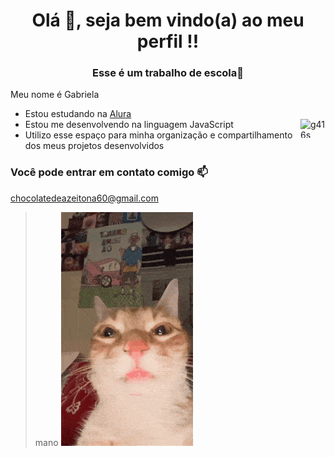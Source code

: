 <h1 align="center">Olá 👋, seja bem vindo(a) ao meu perfil !! </h1>
<h3 align="center">Esse é um trabalho de escola🤙</h3>

Meu nome é Gabriela
- Estou estudando na [Alura](https://www.alura.com.br)
- Estou me desenvolvendo na linguagem JavaScript  <a href="(https://cara.app/g416s)" target="blank"><img align="right" src="(https://cara.app/g416s)" alt="g416s" height="30" width="40" /></a>
- Utilizo esse espaço para minha organização e compartilhamento dos meus projetos desenvolvidos 

### Você pode entrar em contato comigo 📫

chocolatedeazeitona60@gmail.com


>mano
![gato](orange-cat-staring-orange-cat.gif)
